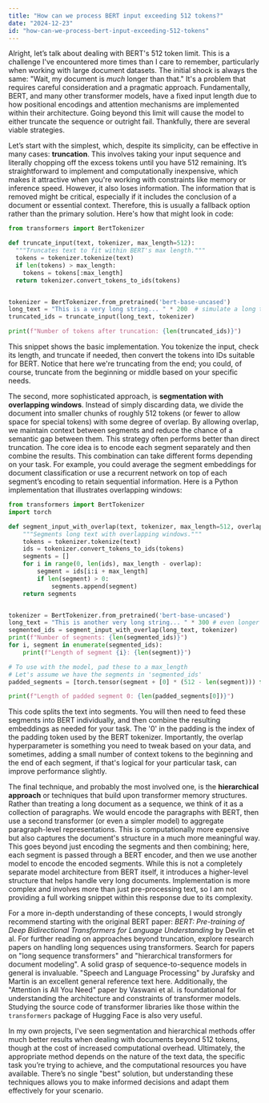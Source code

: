 ```yaml
---
title: "How can we process BERT input exceeding 512 tokens?"
date: "2024-12-23"
id: "how-can-we-process-bert-input-exceeding-512-tokens"
---
```


Alright, let’s talk about dealing with BERT's 512 token limit. This is a challenge I've encountered more times than I care to remember, particularly when working with large document datasets. The initial shock is always the same: "Wait, my document is *much* longer than that." It's a problem that requires careful consideration and a pragmatic approach. Fundamentally, BERT, and many other transformer models, have a fixed input length due to how positional encodings and attention mechanisms are implemented within their architecture. Going beyond this limit will cause the model to either truncate the sequence or outright fail. Thankfully, there are several viable strategies.

Let’s start with the simplest, which, despite its simplicity, can be effective in many cases: **truncation**. This involves taking your input sequence and literally chopping off the excess tokens until you have 512 remaining. It’s straightforward to implement and computationally inexpensive, which makes it attractive when you're working with constraints like memory or inference speed. However, it also loses information. The information that is removed might be critical, especially if it includes the conclusion of a document or essential context. Therefore, this is usually a fallback option rather than the primary solution. Here's how that might look in code:

```python
from transformers import BertTokenizer

def truncate_input(text, tokenizer, max_length=512):
  """Truncates text to fit within BERT's max length."""
  tokens = tokenizer.tokenize(text)
  if len(tokens) > max_length:
    tokens = tokens[:max_length]
  return tokenizer.convert_tokens_to_ids(tokens)


tokenizer = BertTokenizer.from_pretrained('bert-base-uncased')
long_text = "This is a very long string... " * 200  # simulate a long text
truncated_ids = truncate_input(long_text, tokenizer)

print(f"Number of tokens after truncation: {len(truncated_ids)}")

```
This snippet shows the basic implementation. You tokenize the input, check its length, and truncate if needed, then convert the tokens into IDs suitable for BERT. Notice that here we're truncating from the end; you could, of course, truncate from the beginning or middle based on your specific needs.

The second, more sophisticated approach, is **segmentation with overlapping windows**. Instead of simply discarding data, we divide the document into smaller chunks of roughly 512 tokens (or fewer to allow space for special tokens) with some degree of overlap. By allowing overlap, we maintain context between segments and reduce the chance of a semantic gap between them. This strategy often performs better than direct truncation. The core idea is to encode each segment separately and then combine the results. This combination can take different forms depending on your task. For example, you could average the segment embeddings for document classification or use a recurrent network on top of each segment’s encoding to retain sequential information. Here is a Python implementation that illustrates overlapping windows:

```python
from transformers import BertTokenizer
import torch

def segment_input_with_overlap(text, tokenizer, max_length=512, overlap=100):
    """Segments long text with overlapping windows."""
    tokens = tokenizer.tokenize(text)
    ids = tokenizer.convert_tokens_to_ids(tokens)
    segments = []
    for i in range(0, len(ids), max_length - overlap):
        segment = ids[i:i + max_length]
        if len(segment) > 0:
            segments.append(segment)
    return segments


tokenizer = BertTokenizer.from_pretrained('bert-base-uncased')
long_text = "This is another very long string... " * 300 # even longer
segmented_ids = segment_input_with_overlap(long_text, tokenizer)
print(f"Number of segments: {len(segmented_ids)}")
for i, segment in enumerate(segmented_ids):
    print(f"Length of segment {i}: {len(segment)}")

# To use with the model, pad these to a max_length
# Let's assume we have the segments in 'segmented_ids'
padded_segments = [torch.tensor(segment + [0] * (512 - len(segment))) for segment in segmented_ids]

print(f"Length of padded segment 0: {len(padded_segments[0])}")


```

This code splits the text into segments. You will then need to feed these segments into BERT individually, and then combine the resulting embeddings as needed for your task. The '0' in the padding is the index of the padding token used by the BERT tokenizer. Importantly, the overlap hyperparameter is something you need to tweak based on your data, and sometimes, adding a small number of context tokens to the beginning and the end of each segment, if that's logical for your particular task, can improve performance slightly.

The final technique, and probably the most involved one, is the **hierarchical approach** or techniques that build upon transformer memory structures. Rather than treating a long document as a sequence, we think of it as a collection of paragraphs. We would encode the paragraphs with BERT, then use a second transformer (or even a simpler model) to aggregate paragraph-level representations. This is computationally more expensive but also captures the document's structure in a much more meaningful way. This goes beyond just encoding the segments and then combining; here, each segment is passed through a BERT encoder, and then we use another model to encode the encoded segments. While this is not a completely separate model architecture from BERT itself, it introduces a higher-level structure that helps handle very long documents. Implementation is more complex and involves more than just pre-processing text, so I am not providing a full working snippet within this response due to its complexity.

For a more in-depth understanding of these concepts, I would strongly recommend starting with the original BERT paper: *BERT: Pre-training of Deep Bidirectional Transformers for Language Understanding* by Devlin et al. For further reading on approaches beyond truncation, explore research papers on handling long sequences using transformers. Search for papers on "long sequence transformers" and "hierarchical transformers for document modeling". A solid grasp of sequence-to-sequence models in general is invaluable. "Speech and Language Processing" by Jurafsky and Martin is an excellent general reference text here. Additionally, the "Attention is All You Need" paper by Vaswani et al. is foundational for understanding the architecture and constraints of transformer models. Studying the source code of transformer libraries like those within the `transformers` package of Hugging Face is also very useful.

In my own projects, I've seen segmentation and hierarchical methods offer much better results when dealing with documents beyond 512 tokens, though at the cost of increased computational overhead. Ultimately, the appropriate method depends on the nature of the text data, the specific task you’re trying to achieve, and the computational resources you have available. There’s no single "best" solution, but understanding these techniques allows you to make informed decisions and adapt them effectively for your scenario.
